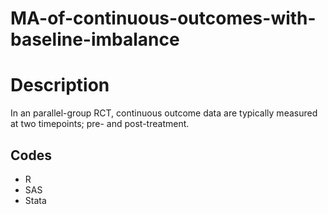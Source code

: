 # MA-of-continuous-outcomes-with-baseline-imbalance

# Description 
In an parallel-group RCT, continuous outcome data are typically measured at two timepoints; pre- and post-treatment.


## Codes 
* R
* SAS
* Stata
